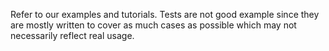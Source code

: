 Refer to our examples and tutorials.
Tests are not good example since they are mostly written to
cover as much cases as possible which may not necessarily reflect
real usage.
